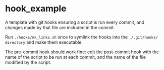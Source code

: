 # hook_example

A template with git hooks ensuring a script is run every commit, and changes made by that file are included in the commit.

Run `./hooks/mk_links.sh` once to symlink the hooks into the `./.git/hooks/ directory` and make them executable.

The pre-commit hook should work fine: edit the post-commit hook with the name of the script to be run at each commit, and the name of the file modified by the script.
